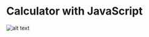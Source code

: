 # Calculator with JavaScript

![alt text]( https://github.com/jhony2488/CURRICULUM-VIRTUAL-JHONATA/blob/master/Jhonata-Vinicius-Google-Chrome-2020-02-04-11-52-45.gif "Video demonstrativo")
